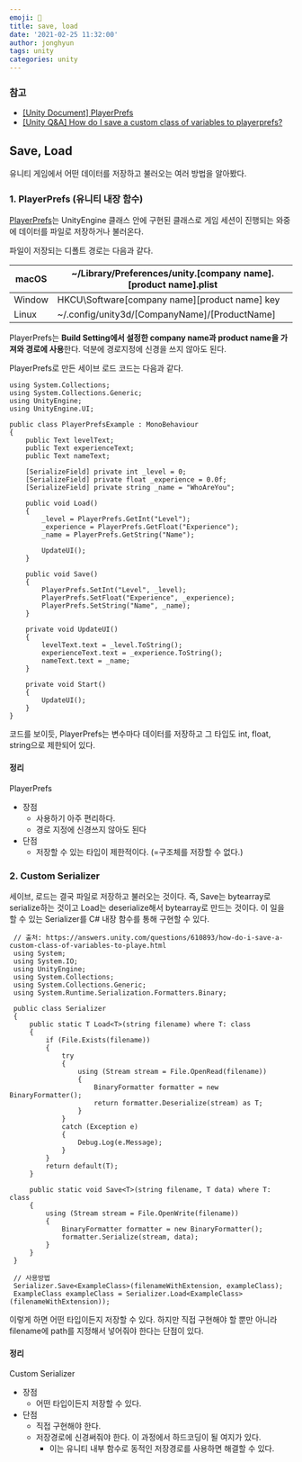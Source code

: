 ```yaml
---
emoji: 💾
title: save, load
date: '2021-02-25 11:32:00'
author: jonghyun
tags: unity
categories: unity
---
```


### 참고

-   [\[Unity Document\] PlayerPrefs](https://docs.unity3d.com/kr/530/ScriptReference/PlayerPrefs.html)
-   [\[Unity Q&A\] How do I save a custom class of variables to playerprefs?](https://answers.unity.com/questions/610893/how-do-i-save-a-custom-class-of-variables-to-playe.html)

## Save, Load

유니티 게임에서 어떤 데이터를 저장하고 불러오는 여러 방법을 알아봤다.

### 1\. PlayerPrefs (유니티 내장 함수)

[PlayerPrefs](https://docs.unity3d.com/kr/530/ScriptReference/PlayerPrefs.html)는 UnityEngine 클래스 안에 구현된 클래스로 게임 세션이 진행되는 와중에 데이터를 파일로 저장하거나 불러온다.

파일이 저장되는 디폴트 경로는 다음과 같다.

| macOS  | ~/Library/Preferences/unity.\[company name\].\[product name\].plist |
| ------ | ------------------------------------------------------------ |
| Window | HKCU\\Software\[company name\]\[product name\] key           |
| Linux  | ~/.config/unity3d/\[CompanyName\]/\[ProductName\]            |

PlayerPrefs는 **Build Setting에서 설정한 company name과 product name을 가져와 경로에 사용**한다. 덕분에 경로지정에 신경을 쓰지 않아도 된다.

PlayerPrefs로 만든 세이브 로드 코드는 다음과 같다.

```
using System.Collections;
using System.Collections.Generic;
using UnityEngine;
using UnityEngine.UI;

public class PlayerPrefsExample : MonoBehaviour
{
    public Text levelText;
    public Text experienceText;
    public Text nameText;

    [SerializeField] private int _level = 0;
    [SerializeField] private float _experience = 0.0f;
    [SerializeField] private string _name = "WhoAreYou";

    public void Load()
    {
        _level = PlayerPrefs.GetInt("Level");
        _experience = PlayerPrefs.GetFloat("Experience");
        _name = PlayerPrefs.GetString("Name");

        UpdateUI();
    }

    public void Save()
    {
        PlayerPrefs.SetInt("Level", _level);
        PlayerPrefs.SetFloat("Experience", _experience);
        PlayerPrefs.SetString("Name", _name);
    }

    private void UpdateUI()
    {
        levelText.text = _level.ToString();
        experienceText.text = _experience.ToString();
        nameText.text = _name;
    }

    private void Start()
    {
        UpdateUI();
    }
}
```

코드를 보이듯, PlayerPrefs는 변수마다 데이터를 저장하고 그 타입도 int, float, string으로 제한되어 있다.

#### 정리

PlayerPrefs

-   장점
    -   사용하기 아주 편리하다.
    -   경로 지정에 신경쓰지 않아도 된다
-   단점
    -   저장할 수 있는 타입이 제한적이다. (=구조체를 저장할 수 없다.)

### 2\. Custom Serializer

세이브, 로드는 결국 파일로 저장하고 불러오는 것이다. 즉, Save는 bytearray로 serialize하는 것이고 Load는 deserialize해서 bytearray로 만드는 것이다. 이 일을 할 수 있는 Serializer를 C# 내장 함수를 통해 구현할 수 있다.

```
 // 출처: https://answers.unity.com/questions/610893/how-do-i-save-a-custom-class-of-variables-to-playe.html 
 using System;
 using System.IO;
 using UnityEngine;
 using System.Collections;
 using System.Collections.Generic;
 using System.Runtime.Serialization.Formatters.Binary;

 public class Serializer
 {
     public static T Load<T>(string filename) where T: class
     {
         if (File.Exists(filename))
         {
             try
             {
                 using (Stream stream = File.OpenRead(filename))
                 {
                     BinaryFormatter formatter = new BinaryFormatter();
                     return formatter.Deserialize(stream) as T;
                 }
             }
             catch (Exception e)
             {
                 Debug.Log(e.Message);
             }
         }
         return default(T);
     }

     public static void Save<T>(string filename, T data) where T: class
     {
         using (Stream stream = File.OpenWrite(filename))
         {    
             BinaryFormatter formatter = new BinaryFormatter();
             formatter.Serialize(stream, data);
         }
     }
 }

 // 사용방법
 Serializer.Save<ExampleClass>(filenameWithExtension, exampleClass);
 ExampleClass exampleClass = Serializer.Load<ExampleClass>(filenameWithExtension));
```

이렇게 하면 어떤 타입이든지 저장할 수 있다. 하지만 직접 구현해야 할 뿐만 아니라 filename에 path를 지정해서 넣어줘야 한다는 단점이 있다.

#### 정리

Custom Serializer

-   장점
    -   어떤 타입이든지 저장할 수 있다.
-   단점
    -   직접 구현해야 한다.
    -   저장경로에 신경써줘야 한다. 이 과정에서 하드코딩이 될 여지가 있다.
        -   이는 유니티 내부 함수로 동적인 저장경로를 사용하면 해결할 수 있다.

